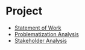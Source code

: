 # Project
- [Statement of Work](ToDo)
- [Problematization Analysis](problematization.md)
- [Stakeholder Analysis](nue.jpg)
